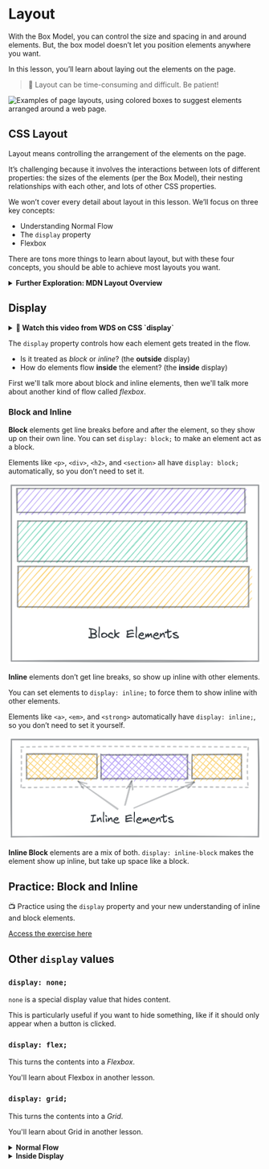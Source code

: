 # Layout

With the Box Model, you can control the size and spacing in and around elements. But, the box model doesn’t let you position elements anywhere you want.

In this lesson, you’ll learn about laying out the elements on the page.

> 🚧 Layout can be time-consuming and difficult. Be patient!

![Examples of page layouts, using colored boxes to suggest elements arranged around a web page.](layout/layout.png)

## CSS Layout

Layout means controlling the arrangement of the elements on the page.

It’s challenging because it involves the interactions between lots of different properties: the sizes of the elements (per the Box Model), their nesting relationships with each other, and lots of other CSS properties.

We won’t cover every detail about layout in this lesson. We’ll focus on three key concepts:

- Understanding Normal Flow
- The `display` property
- Flexbox

There are tons more things to learn about layout, but with these four concepts, you should be able to achieve most layouts you want.

<details>
<summary><strong>Further Exploration: MDN Layout Overview</strong></summary>

In this lesson, we’re leaving out things you might want to learn eventually. Left-out topics include:

- Float
- Table layout
- Multi-column layout
- Responsive design and media queries

Check out [MDN’s Introduction to CSS Layout](https://developer.mozilla.org/en-US/docs/Learn/CSS/CSS_layout/Introduction) for an overview of layout topics.

</details>

## Display

<details><summary><strong> 🎥 Watch this video from WDS on CSS `display`</strong></summary>
<div style="position: relative; padding-bottom: 56.25%; height: 0;"><iframe src="https://www.youtube.com/embed/Qf-wVa9y9V4?start=16" title="YouTube video player" frameborder="0" allow="accelerometer; autoplay; clipboard-write; encrypted-media; gyroscope; picture-in-picture" allowfullscreen style="position: absolute; top: 0; left: 0; width: 100%; height: 100%;"></iframe></div>
</details>

The `display` property controls how each element gets treated in the flow.

- Is it treated as _block_ or _inline_? (the **outside** display)
- How do elements flow **inside** the element? (the **inside** display)

First we'll talk more about block and inline elements, then we'll talk more
about another kind of flow called _flexbox_.

### Block and Inline

**Block** elements get line breaks before and after the element, so they show up on their own line. You can set `display: block;` to make an element act as a block.

Elements like `<p>`, `<div>`, `<h2>`, and `<section>` all have `display: block;` automatically, so you don’t need to set it.

![block-elements.png](./layout/block-elements.png)

**Inline** elements don’t get line breaks, so show up inline with other elements.

You can set elements to `display: inline;` to force them to show inline with other elements.

Elements like `<a>`, `<em>`, and `<strong>` automatically have `display: inline;`, so you don’t need to set it yourself.

![inline-elements.png](./layout/inline-elements.png)

**Inline Block** elements are a mix of both. `display: inline-block` makes the
element show up inline, but take up space like a block.

## Practice: Block and Inline

<aside>

📺 Practice using the `display` property and your new understanding of inline and block elements.

[Access the exercise here](https://replit.com/team/tk9-wf/Practice-Block-and-Inline)

</aside>

## Other `display` values

### `display: none;`

`none` is a special display value that hides content.

This is particularly useful if you want to hide something, like if it should only appear when a button is clicked.

### `display: flex;`

This turns the contents into a _Flexbox_.

You'll learn about Flexbox in another lesson.

### `display: grid;`

This turns the contents into a _Grid_.

You'll learn about Grid in another lesson.

<details>
<summary><strong>Normal Flow</strong></summary>

**Normal flow** is how elements are laid out on the page by default.

![Normal flow. Elements are 100% width and stack on each other.](layout/normal-flow.png)

In Normal Flow, block elements stack on top of each other, each on its own line.

- **Block elements** fill up 100% of the available width. Usually, that’s the width of the screen. They are as tall as their content.

- **Inline elements**, like links and spans, are laid out inside the block elements, and don’t go on new lines.

When you learn about Flex and Grid, those are _alternate flow modes_. Elements will no longer follow the normal flow rules.

> Read more about [Normal flow on MDN](https://developer.mozilla.org/en-US/docs/Learn/CSS/CSS_layout/Normal_Flow).

</details>

<details>
<summary><strong>Inside Display</strong></summary>

So far, we’ve only talked about _Normal flow_, using block and inline elements.
There are other flow modes that make creating certain layouts much easier.

When you set `display` to other values, you change how the elements
**inside** that element get displayed. Instead of Normal flow, they use other
layout rules.

The only other flow mode we’re going to explore in depth is `flex`. You might
come across grid and table layouts.

The [MDN reference on the CSS display property](https://developer.mozilla.org/en-US/docs/Web/CSS/display) lists comprehensive information about what the possible display values are. You can get by without knowing most of them, but the possible inside display values are `flow`, `flow-root`, `table`, `flex`, `grid`, and `ruby`.

</details>